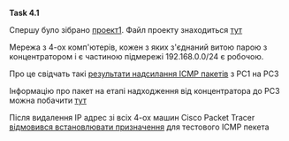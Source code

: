 **Task 4.1**

Спершу було зібрано [проект1](screenshots/001.JPG). Файл проекту знаходиться [тут](1.1.pkt)

Мережа з 4-ох комп'ютерів, кожен з яких з'єднаний витою парою з концентратором і є частиною підмережі 192.168.0.0/24 є робочою.

Про це свідчать такі [результати надсилання ICMP пакетів](screenshots/002.JPG) з PC1 на PC3

Інформацію про пакет на етапі надходження від концентратора до PC3 можна побачити [тут](screenshots/003.JPG)

Після видалення IP адрес зі всіх 4-ох машин Cisco Packet Tracer [відмовився встановлювати призначення](screenshots/004.JPG) для тестового ICMP пекета 
